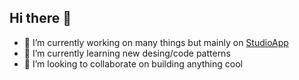 ## Hi there 👋

- 🔭 I’m currently working on many things but mainly on [StudioApp](https://studioapp.co/)
- 🌱 I’m currently learning new desing/code patterns
- 👯 I’m looking to collaborate on building anything cool

<!--
**axelgar/axelgar** is a ✨ _special_ ✨ repository because its `README.md` (this file) appears on your GitHub profile.

Here are some ideas to get you started:

- 🔭 I’m currently working on ...
- 🌱 I’m currently learning ...
- 👯 I’m looking to collaborate on ...
- 🤔 I’m looking for help with ...
- 💬 Ask me about ...
- 📫 How to reach me: ...
- 😄 Pronouns: ...
- ⚡ Fun fact: ...
-->
